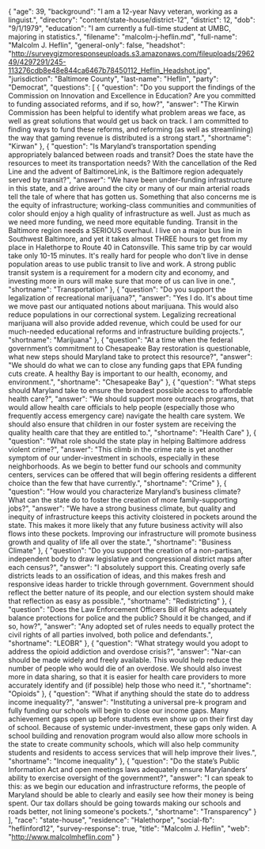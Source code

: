 {
  "age": 39,
  "background": "I am a 12-year Navy veteran, working as a linguist.",
  "directory": "content/state-house/district-12",
  "district": 12,
  "dob": "9/1/1979",
  "education": "I am currently a full-time student at UMBC, majoring in statistics.",
  "filename": "malcolm-j-heflin.md",
  "full-name": "Malcolm J. Heflin",
  "general-only": false,
  "headshot": "http://surveygizmoresponseuploads.s3.amazonaws.com/fileuploads/296249/4297291/245-113276cdb8e48e844ca6467b78450112_Heflin_Headshot.jpg",
  "jurisdiction": "Baltimore County",
  "last-name": "Heflin",
  "party": "Democrat",
  "questions": [
    {
      "question": "Do you support the findings of the Commission on Innovation and Excellence in Education? Are you committed to funding associated reforms, and if so, how?",
      "answer": "The Kirwin Commission has been helpful to identify what problem areas we face, as well as great solutions that would get us back on track. I am committed to finding ways to fund these reforms, and reforming (as well as streamlining) the way that gaming revenue is distributed is a strong start.",
      "shortname": "Kirwan"
    },
    {
      "question": "Is Maryland’s transportation spending appropriately balanced between roads and transit? Does the state have the resources to meet its transportation needs? With the cancellation of the Red Line and the advent of BaltimoreLink, is the Baltimore region adequately served by transit?",
      "answer": "We have been under-funding infrastructure in this state, and a drive around the city or many of our main arterial roads tell the tale of where that has gotten us. Something that also concerns me is the equity of infrastructure; working-class communities and communities of color should enjoy a high quality of infrastructure as well. Just as much as we need more funding, we need more equitable funding.  Transit in the Baltimore region needs a SERIOUS overhaul. I live on a major bus line in Southwest Baltimore, and yet it takes almost THREE hours to get from my place in Halethorpe to Route 40 in Catonsville. This same trip by car would take only 10-15 minutes. It's really hard for people who don't live in dense population areas to use public transit to live and work. A strong public transit system is a requirement for a modern city and economy, and investing more in ours will make sure that more of us can live in one.",
      "shortname": "Transportation"
    },
    {
      "question": "Do you support the legalization of recreational marijuana?",
      "answer": "Yes I do. It's about time we move past our antiquated notions about marijuana. This would also reduce populations in our correctional system. Legalizing recreational marijuana will also provide added revenue, which could be used for our much-needed educational reforms and infrastructure building projects.",
      "shortname": "Marijuana"
    },
    {
      "question": "At a time when the federal government’s commitment to Chesapeake Bay restoration is questionable, what new steps should Maryland take to protect this resource?",
      "answer": "We should do what we can to close any funding gaps that EPA funding cuts create. A healthy Bay is important to our health, economy, and environment.",
      "shortname": "Chesapeake Bay"
    },
    {
      "question": "What steps should Maryland take to ensure the broadest possible access to affordable health care?",
      "answer": "We should support more outreach programs, that would allow health care officials to help people (especially those who frequently access emergency care) navigate the health care system. We should also ensure that children in our foster system are receiving the quality health care that they are entitled to.",
      "shortname": "Health Care"
    },
    {
      "question": "What role should the state play in helping Baltimore address violent crime?",
      "answer": "This climb in the crime rate is yet another symptom of our under-investment in schools, especially in these neighborhoods. As we begin to better fund our schools and community centers, services can be offered that will begin offering residents a different choice than the few that have currently.",
      "shortname": "Crime"
    },
    {
      "question": "How would you characterize Maryland’s business climate? What can the state do to foster the creation of more family-supporting jobs?",
      "answer": "We have a strong business climate, but quality and inequity of infrastructure keeps this activity cloistered in pockets around the state. This makes it more likely that any future business activity will also flows into these pockets. Improving our infrastructure will promote business growth and quality of life all over the state.",
      "shortname": "Business Climate"
    },
    {
      "question": "Do you support the creation of a non-partisan, independent body to draw legislative and congressional district maps after each census?",
      "answer": "I absolutely support this. Creating overly safe districts leads to an ossification of ideas, and this makes fresh and responsive ideas harder to trickle through government. Government should reflect the better nature of its people, and our election system should make that reflection as easy as possible.",
      "shortname": "Redistricting"
    },
    {
      "question": "Does the Law Enforcement Officers Bill of Rights adequately balance protections for police and the public? Should it be changed, and if so, how?",
      "answer": "Any adopted set of rules needs to equally protect the civil rights of all parties involved,  both police and defendants.",
      "shortname": "LEOBR"
    },
    {
      "question": "What strategy would you adopt to address the opioid addiction and overdose crisis?",
      "answer": "Nar-can should be made widely and freely available. This would help reduce the number of people who would die of an overdose. We should also invest more in data sharing, so that it is easier for health care providers to more accurately identify and (if possible) help those who need it.",
      "shortname": "Opioids"
    },
    {
      "question": "What if anything should the state do to address income inequality?",
      "answer": "Instituting a universal pre-k program and fully funding our schools will begin to close our income gaps. Many achievement gaps open up before students even show up on their first day of school. Because of systemic under-investment, these gaps only widen. A school building and renovation program would also allow more schools in the state to create community schools, which will also help community students and residents to access services that will help improve their lives.",
      "shortname": "Income inequality"
    },
    {
      "question": "Do the state’s Public Information Act and open meetings laws adequately ensure Marylanders’ ability to exercise oversight of the government?",
      "answer": "I can speak to this: as we begin our education and infrastructure reforms, the people of Maryland should be able to clearly and easily see how their money is being spent. Our tax dollars should be going towards making our schools and roads better, not lining someone's pockets.",
      "shortname": "Transparency"
    }
  ],
  "race": "state-house",
  "residence": "Halethorpe",
  "social-fb": "heflinford12",
  "survey-response": true,
  "title": "Malcolm J. Heflin",
  "web": "http://www.malcolmheflin.com"
}
